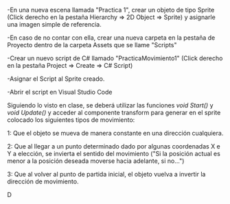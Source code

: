 -En una nueva escena llamada "Practica 1", crear un objeto de tipo Sprite (Click derecho en la pestaña Hierarchy => 2D Object => Sprite) y asignarle una imagen simple de referencia.

-En caso de no contar con ella, crear una nueva carpeta en la pestaña de Proyecto dentro de la carpeta Assets que se llame "Scripts"

-Crear un nuevo script de C# llamado "PracticaMovimiento1" (Click derecho en la pestaña Project => Create => C# Script)

-Asignar el Script al Sprite creado.

-Abrir el script en Visual Studio Code


Siguiendo lo visto en clase, se deberá utilizar las funciones *void Start()* y *void Update()* y acceder al componente transform para generar en el sprite colocado los siguientes tipos de movimiento:

  1: Que el objeto se mueva de manera constante en una dirección cualquiera.
  
  2: Que al llegar a un punto determinado dado por algunas coordenadas X e Y a elección, se invierta el sentido del movimiento ("Si la posición actual es menor a la posición deseada moverse hacia adelante, si no...")
  
  3: Que al volver al punto de partida inicial, el objeto vuelva a invertir la dirección de movimiento.
  
D
